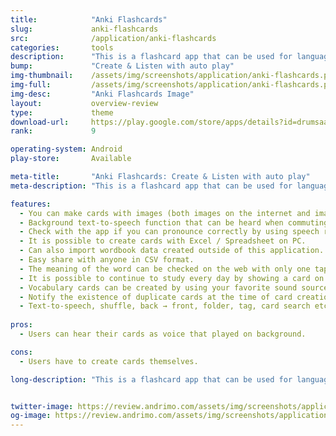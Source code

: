 ```yaml
---
title:            "Anki Flashcards"
slug:             anki-flashcards
src:              /application/anki-flashcards
categories:       tools
description:      "This is a flashcard app that can be used for languages, and any learning."
bump:             "Create & Listen with auto play"
img-thumbnail:    /assets/img/screenshots/application/anki-flashcards.png
img-full:         /assets/img/screenshots/application/anki-flashcards.png
img-desc:         "Anki Flashcards Image"
layout:           overview-review
type:             theme
download-url:     https://play.google.com/store/apps/details?id=drumsaapp.java_conf.gr.jp.flashcard
rank:             9

operating-system: Android
play-store:       Available

meta-title:       "Anki Flashcards: Create & Listen with auto play"
meta-description: "This is a flashcard app that can be used for languages, and any learning."

features:
  - You can make cards with images (both images on the internet and images taken by phone are available).
  - Background text-to-speech function that can be heard when commuting to school.
  - Check with the app if you can pronounce correctly by using speech recognition function.
  - It is possible to create cards with Excel / Spreadsheet on PC.
  - Can also import wordbook data created outside of this application.
  - Easy share with anyone in CSV format.
  - The meaning of the word can be checked on the web with only one tap.
  - It is possible to continue to study every day by showing a card on the lock screen automatically.
  - Vocabulary cards can be created by using your favorite sound source or overseas video as a listening material.
  - Notify the existence of duplicate cards at the time of card creation.
  - Text-to-speech, shuffle, back → front, folder, tag, card search etc... all the features necessary for word book application are equipped.
  
pros:
  - Users can hear their cards as voice that played on background.

cons:
  - Users have to create cards themselves.

long-description: "This is a flashcard app that can be used for languages, and any learning."


twitter-image: https://review.andrimo.com/assets/img/screenshots/application/anki-flashcards.png
og-image: https://review.andrimo.com/assets/img/screenshots/application/anki-flashcards.png
---
```

